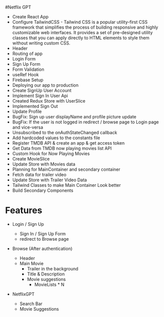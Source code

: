 #Netflix GPT

- Create React App
- Configure TailwindCSS - Tailwind CSS is a popular utility-first CSS framework that simplifies the process of building responsive and highly customizable web interfaces. It provides a set of pre-designed utility classes that you can apply directly to HTML elements to style them without writing custom CSS. 
- Header
- Routing of app
- Login Form 
- Sign Up Form
- Form Validation 
- useRef Hook
- Firebase Setup 
- Deploying our app to production
- Create SignUp User Account 
- Implement Sign In User Api 
- Created Redux Store with UserSlice
- Implemented Sign Out 
- Update Profile
- BugFix: Sign up user displayName and profile picture update 
- BugFix: If the user is not logged in redirect / browse page to Login page and vice-versa 
- Unsubscribed to the onAuthStateChanged callback
- Add hardcoded values to the constants file
- Register TMDB API & create an app & get access token 
- Get Data from TMDB now playing movies list API
- Custom Hook for Now Playing Movies 
- Create MovieSlice
- Update Store with Movies data 
- Planning for MainContainer and secondary container 
- Fetch data for trailer video 
- Update Store with Trailer Video Data 
- Tailwind Classes to make Main Container Look better 
- Build Secondary Components 

# Features 
- Login / Sign Up 
    - Sign In / Sign Up Form 
    - redirect to Browse page 

- Browse (After authentication)
    - Header
    - Main Movie 
        - Trailer in the background 
        - Title & Description 
        - Movie suggestions 
            - MovieLists * N 

- NetflixGPT 
    - Search Bar 
    - Movie Suggestions 

